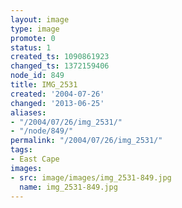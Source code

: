 ```yaml
---
layout: image
type: image
promote: 0
status: 1
created_ts: 1090861923
changed_ts: 1372159406
node_id: 849
title: IMG_2531
created: '2004-07-26'
changed: '2013-06-25'
aliases:
- "/2004/07/26/img_2531/"
- "/node/849/"
permalink: "/2004/07/26/img_2531/"
tags:
- East Cape
images:
- src: image/images/img_2531-849.jpg
  name: img_2531-849.jpg
---
```


